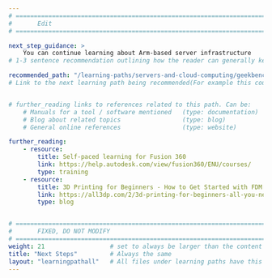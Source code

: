```yaml
---
# ================================================================================
#       Edit
# ================================================================================

next_step_guidance: >
    You can continue learning about Arm-based server infrastructure
# 1-3 sentence recommendation outlining how the reader can generally keep learning about these topics, and a specific explanation of why the next step is being recommended.

recommended_path: "/learning-paths/servers-and-cloud-computing/geekbench/"
# Link to the next learning path being recommended(For example this could be /learning-paths/servers-and-cloud-computing/mongodb).


# further_reading links to references related to this path. Can be:
    # Manuals for a tool / software mentioned   (type: documentation)
    # Blog about related topics                 (type: blog)
    # General online references                 (type: website) 

further_reading:
    - resource:
        title: Self-paced learning for Fusion 360
        link: https://help.autodesk.com/view/fusion360/ENU/courses/
        type: training
    - resource:
        title: 3D Printing for Beginners - How to Get Started with FDM 
        link: https://all3dp.com/2/3d-printing-for-beginners-all-you-need-to-know-to-get-started/
        type: blog


# ================================================================================
#       FIXED, DO NOT MODIFY
# ================================================================================
weight: 21                  # set to always be larger than the content in this path, and one more than 'review'
title: "Next Steps"         # Always the same
layout: "learningpathall"   # All files under learning paths have this same wrapper
---
```

